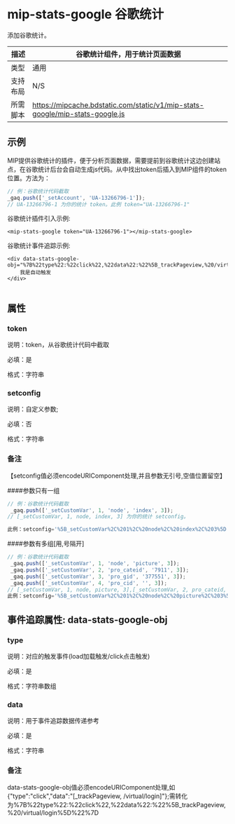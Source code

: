 # mip-stats-google 谷歌统计

添加谷歌统计。

描述|谷歌统计组件，用于统计页面数据
----|----
类型| 通用
支持布局|N/S
所需脚本|https://mipcache.bdstatic.com/static/v1/mip-stats-google/mip-stats-google.js

## 示例

MIP提供谷歌统计的插件，便于分析页面数据，需要提前到谷歌统计这边创建站点，在谷歌统计后台会自动生成js代码。从中找出token后插入到MIP组件的token
位置。方法为：

``` javascript
// 例：谷歌统计代码截取
_gaq.push(['_setAccount', 'UA-13266796-1']);
// UA-13266796-1 为你的统计 token。此例 token="UA-13266796-1"
```

谷歌统计插件引入示例:

```
<mip-stats-google token="UA-13266796-1"></mip-stats-google>

```

谷歌统计事件追踪示例:
```
<div data-stats-google-obj="%7B%22type%22:%22click%22,%22data%22:%22%5B_trackPageview,%20/virtual/login%5D%22%7D">
    我是自动触发
</div>
 
```

## 属性

### token

说明：token，从谷歌统计代码中截取

必填：是

格式：字符串


### setconfig

说明：自定义参数;

必填：否

格式：字符串

### 备注

【setconfig值必须encodeURIComponent处理,并且参数无引号,空值位置留空】

####参数只有一组

``` javascript
// 例：谷歌统计代码截取
 _gaq.push(['_setCustomVar', 1, 'node', 'index', 3]);
// [_setCustomVar, 1, node, index, 3] 为你的统计 setconfig。

此例：setconfig='%5B_setCustomVar%2C%201%2C%20node%2C%20index%2C%203%5D';
``` 

####参数有多组[用,号隔开]

``` javascript
// 例：谷歌统计代码截取
 _gaq.push(['_setCustomVar', 1, 'node', 'picture', 3]);
 _gaq.push(['_setCustomVar', 2, 'pro_cateid', '7911', 3]);
 _gaq.push(['_setCustomVar', 3, 'pro_gid', '377551', 3]);
 _gaq.push(['_setCustomVar', 4, 'pro_cid', '', 3]);
// [_setCustomVar, 1, node, picture, 3],[_setCustomVar, 2, pro_cateid, 7911, 3],[_setCustomVar, 3, pro_gid, 377551, 3],[_setCustomVar, 4, pro_cid, , 3] 为你的统计 setconfig。
此例：setconfig='%5B_setCustomVar%2C%201%2C%20node%2C%20picture%2C%203%5D%2C%5B_setCustomVar%2C%202%2C%20pro_cateid%2C%207911%2C%203%5D%2C%5B_setCustomVar%2C%203%2C%20pro_gid%2C%20377551%2C%203%5D%2C%5B_setCustomVar%2C%204%2C%20pro_cid%2C%20%2C%203%5D';
``` 

## 事件追踪属性: data-stats-google-obj

### type

说明：对应的触发事件(load加载触发/click点击触发)

必填：是

格式：字符串数组


### data

说明：用于事件追踪数据传递参考

必填：是

格式：字符串

### 备注

data-stats-google-obj值必须encodeURIComponent处理,如{"type":"click","data":"[_trackPageview, /virtual/login]"};需转化为%7B%22type%22:%22click%22,%22data%22:%22%5B_trackPageview,%20/virtual/login%5D%22%7D

